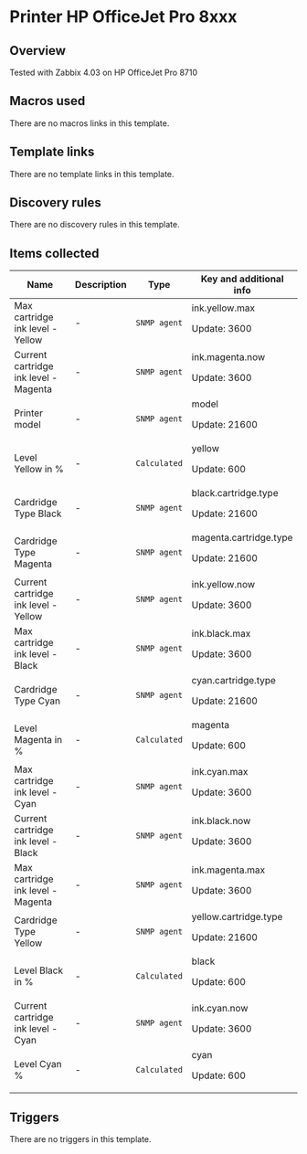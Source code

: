 # Printer HP OfficeJet Pro 8xxx

## Overview

Tested with Zabbix 4.03 on HP OfficeJet Pro 8710



## Macros used

There are no macros links in this template.

## Template links

There are no template links in this template.

## Discovery rules

There are no discovery rules in this template.

## Items collected

|Name|Description|Type|Key and additional info|
|----|-----------|----|----|
|Max cartridge ink level - Yellow|<p>-</p>|`SNMP agent`|ink.yellow.max<p>Update: 3600</p>|
|Current cartridge ink level - Magenta|<p>-</p>|`SNMP agent`|ink.magenta.now<p>Update: 3600</p>|
|Printer model|<p>-</p>|`SNMP agent`|model<p>Update: 21600</p>|
|Level Yellow in %|<p>-</p>|`Calculated`|yellow<p>Update: 600</p>|
|Cardridge Type Black|<p>-</p>|`SNMP agent`|black.cartridge.type<p>Update: 21600</p>|
|Cardridge Type Magenta|<p>-</p>|`SNMP agent`|magenta.cartridge.type<p>Update: 21600</p>|
|Current cartridge ink level - Yellow|<p>-</p>|`SNMP agent`|ink.yellow.now<p>Update: 3600</p>|
|Max cartridge ink level - Black|<p>-</p>|`SNMP agent`|ink.black.max<p>Update: 3600</p>|
|Cardridge Type Cyan|<p>-</p>|`SNMP agent`|cyan.cartridge.type<p>Update: 21600</p>|
|Level Magenta in %|<p>-</p>|`Calculated`|magenta<p>Update: 600</p>|
|Max cartridge ink level - Cyan|<p>-</p>|`SNMP agent`|ink.cyan.max<p>Update: 3600</p>|
|Current cartridge ink level - Black|<p>-</p>|`SNMP agent`|ink.black.now<p>Update: 3600</p>|
|Max cartridge ink level - Magenta|<p>-</p>|`SNMP agent`|ink.magenta.max<p>Update: 3600</p>|
|Cardridge Type Yellow|<p>-</p>|`SNMP agent`|yellow.cartridge.type<p>Update: 21600</p>|
|Level Black in %|<p>-</p>|`Calculated`|black<p>Update: 600</p>|
|Current cartridge ink level - Cyan|<p>-</p>|`SNMP agent`|ink.cyan.now<p>Update: 3600</p>|
|Level Cyan %|<p>-</p>|`Calculated`|cyan<p>Update: 600</p>|
## Triggers

There are no triggers in this template.

